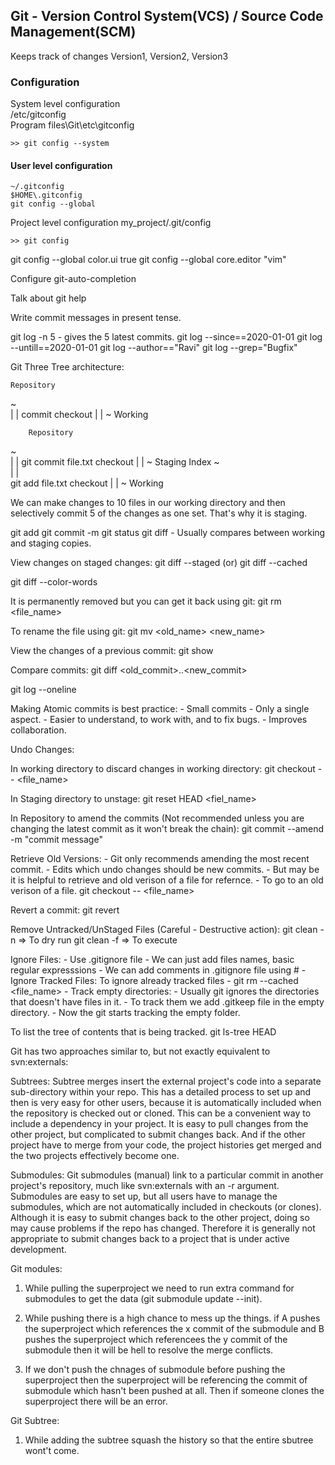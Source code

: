 ## Git - Version Control System(VCS) / Source Code Management(SCM)

Keeps track of changes
	Version1, Version2, Version3

### Configuration

System level configuration <br>
/etc/gitconfig <br>
Program files\Git\etc\gitconfig

	>> git config --system

#### User level configuration
```
~/.gitconfig
$HOME\.gitconfig
git config --global
```

Project level configuration
	my_project/.git/config

	>> git config

git config --global color.ui true
git config --global core.editor "vim"

Configure git-auto-completion

Talk about git help

Write commit messages in present tense.

git log -n 5 - gives the 5 latest commits.
git log --since==2020-01-01
git log --untill==2020-01-01
git log --author=="Ravi"
git log --grep="Bugfix"

Git Three Tree architecture:

	Repository
~	
|				|
commit  	checkout
|				|
				~
	Working


		Repository
~	
|							|
git commit file.txt  	checkout
|							|
							~
		Staging Index
~	
|						|	
git add file.txt  	checkout
|						|
						~
		Working

We can make changes to 10 files in our working directory and then selectively commit 5 of the changes as one set. That's why it is staging.



git add
git commit -m
git status
git diff - Usually compares between working and staging copies.

View changes on staged changes: 
git diff --staged (or) git diff --cached

git diff --color-words

It is permanently removed but you can get it back using git:
git rm <file_name>

To rename the file using git:
git mv <old_name> <new_name>

View the changes of a previous commit:
git show <SHA value of commit>

Compare commits:
git diff <old_commit>..<new_commit>

git log --oneline
 
Making Atomic commits is best practice:
	- Small commits
	- Only a single aspect.
	- Easier to understand, to work with, and to fix bugs.
	- Improves collaboration.


Undo Changes:

In working directory to discard changes in working directory:
git checkout -- <file_name> 

In Staging directory to unstage: 
git reset HEAD <fiel_name> 

In Repository to amend the commits (Not recommended unless you are changing the latest commit as it won't break the chain):
git commit --amend -m "commit message"

Retrieve Old Versions:
	- Git only recommends amending the most recent commit.
	- Edits which undo changes should be new commits.
	- But may be it is helpful to retrieve and old verison of a file for refernce.
	- To go to an old verison of a file.
	git checkout <old commit SHA> -- <file_name>

Revert a commit:
git revert <Old commit SHA>

Remove Untracked/UnStaged Files (Careful - Destructive action):
git clean -n => To dry run
git clean -f => To execute

Ignore Files:
	- Use .gitignore file
	- We can just add files names, basic regular expresssions
	- We can add comments in .gitignore file using #
	- Ignore Tracked Files: To ignore already tracked files
		- git rm --cached <file_name>
	- Track empty directories:
		- Usually git ignores the directories that doesn't have files in it.
		- To track them we add .gitkeep file in the empty directory.
		- Now the git starts tracking the empty folder.


To list the tree of contents that is being tracked. 
git ls-tree HEAD






Git has two approaches similar to, but not exactly equivalent to svn:externals:

Subtrees:
Subtree merges insert the external project's code into a separate sub-directory within your repo. This has a detailed process to set up and then is very easy for other users, because it is automatically included when the repository is checked out or cloned. This can be a convenient way to include a dependency in your project.
It is easy to pull changes from the other project, but complicated to submit changes back. And if the other project have to merge from your code, the project histories get merged and the two projects effectively become one.

Submodules:
Git submodules (manual) link to a particular commit in another project's repository, much like svn:externals with an -r argument. Submodules are easy to set up, but all users have to manage the submodules, which are not automatically included in checkouts (or clones).
Although it is easy to submit changes back to the other project, doing so may cause problems if the repo has changed. Therefore it is generally not appropriate to submit changes back to a project that is under active development.



Git modules:

1) While pulling the superproject we need to run extra command for submodules to get the data (git submodule update --init).

2) While pushing there is a high chance to mess up the things. if A pushes the superproject which references the x commit of the submodule and B pushes the superproject which referencees the y commit of the submodule then it will be hell to resolve the merge conflicts.

3) If we don't push the chnages of submodule before pushing the superproject then the superproject will be referencing the commit of submodule which hasn't been pushed at all. Then if someone clones the superproject there will be an error.

Git Subtree:

1) While adding the subtree squash the history so that the entire sbutree wont't come.
